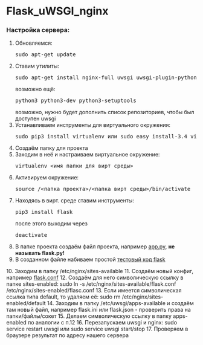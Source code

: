 # Flask_uWSGI_nginx

<h3>Настройка сервера:</h3>
<ol>
  <li>Обновляемся:<pre>sudo apt-get update</pre></li>
  <li>Ставим утилиты:<pre>sudo apt-get install nginx-full uwsgi uwsgi-plugin-python3 python3-pip</pre>возможно ещё:<pre>python3 python3-dev python3-setuptools</pre>возможно, нужно будет дополнить список репозиториев, чтобы был доступен uwsgi</li>
  <li>Устанавливаем инструменты для виртуального окружения:<pre>sudo pip3 install virtualenv или sudo easy_install-3.4 virtualenv</pre></li>
  <li>Создаём папку для проекта</li>
  <li>Заходим в неё и настраиваем виртуальное окружение:<pre>virtualenv <имя_папки_для_вирт_среды></pre></li>
  <li>Активируем окружение:<pre>source /<папка_проекта>/<папка_вирт_среды>/bin/activate</pre></li>
  <li>Находясь в вирт. среде ставим инструменты:<pre>pip3 install flask</pre>после этого выходим через<pre>deactivate</pre></li>
  <li>В папке проекта создаём файл проекта, например <a href="https://raw.githubusercontent.com/Velite/Flask_uWSGI_nginx/master/app.py">app.py</a>, <strong>не называть flask.py!</strong></li>
  <li>В созданном файле набиваем простой <a href="https://raw.githubusercontent.com/Velite/Flask_uWSGI_nginx/master/app.py">тестовый код flask</a></li>
</ol>
10. Заходим в папку /etc/nginx/sites-available
11. Создаём новый конфиг, например <a href="https://raw.githubusercontent.com/Velite/Flask_uWSGI_nginx/master/flask.conf">flask.conf</a>
12. Создаём для него символическую ссылку в папке sites-enabled: sudo ln -s /etc/nginx/sites-available/flask.conf /etc/nginx/sites-enabled/flasc.conf
13. Если имеется символическая ссылка типа default, то удаляем её: sudo rm /etc/nginx/sites-enabled/default
14. Заходим в папку /etc/uwsgi/apps-available и создаём там новый файл, например flask.ini или flask.json - проверить права на папки/файлы/сокет
15. Делаем символическую ссылку в папку apps-enabled по аналогии с п.12
16. Перезапускаем uwsgi и nginx: sudo service restart uwsgi или sudo service uwsgi start/stop
17. Проверяем в браузере результат по адресу нашего сервера
